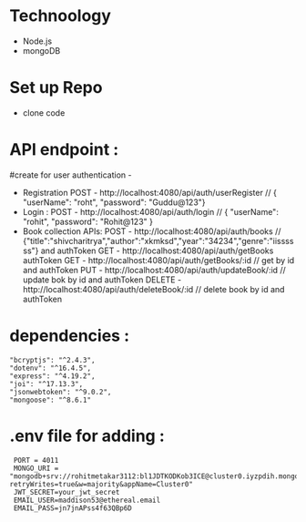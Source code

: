 # Technoology
  - Node.js
  - mongoDB
# Set up Repo
 - clone code
# API endpoint : 
 #create for user authentication - 
 - Registration 
    POST - http://localhost:4080/api/auth/userRegister   // { "userName": "roht",  "password": "Guddu@123"}
 - Login :
    POST - http://localhost:4080/api/auth/login    // { "userName": "rohit", "password": "Rohit@123" }
 - Book collection APIs:
    POST - http://localhost:4080/api/auth/books    // {"title":"shivcharitrya","author":"xkmksd","year":"34234","genre":"iissssss"} and authToken
    GET - http://localhost:4080/api/auth/getBooks  authToken
    GET - http://localhost:4080/api/auth/getBooks/:id  // get by id and authToken
    PUT - http://localhost:4080/api/auth/updateBook/:id  // update bok by id and authToken
    DELETE - http://localhost:4080/api/auth/deleteBook/:id  // delete book by id and authToken
# dependencies : 
    "bcryptjs": "^2.4.3",
    "dotenv": "^16.4.5",
    "express": "^4.19.2",
    "joi": "^17.13.3",
    "jsonwebtoken": "^9.0.2",
    "mongoose": "^8.6.1"
# .env file for adding :
     PORT = 4011
     MONGO_URI = "mongodb+srv://rohitmetakar3112:bl1JDTKODKob3ICE@cluster0.iyzpdih.mongodb.net/video_data?retryWrites=true&w=majority&appName=Cluster0"
     JWT_SECRET=your_jwt_secret
     EMAIL_USER=maddison53@ethereal.email
     EMAIL_PASS=jn7jnAPss4f63QBp6D

    
